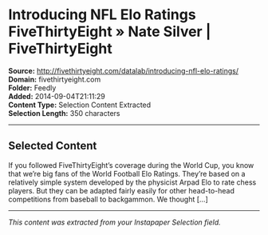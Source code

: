 # Introducing NFL Elo Ratings FiveThirtyEight » Nate Silver | FiveThirtyEight

**Source:** http://fivethirtyeight.com/datalab/introducing-nfl-elo-ratings/  
**Domain:** fivethirtyeight.com  
**Folder:** Feedly  
**Added:** 2014-09-04T21:11:29  
**Content Type:** Selection Content Extracted  
**Selection Length:** 350 characters  


---

## Selected Content

If you followed FiveThirtyEight’s coverage during the World Cup, you know that we’re big fans of the World Football Elo Ratings. They’re based on a relatively simple system developed by the physicist Arpad Elo to rate chess players. But they can be adapted fairly easily for other head-to-head competitions from baseball to backgammon. We thought […]

---

*This content was extracted from your Instapaper Selection field.*